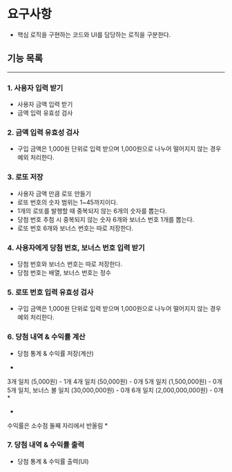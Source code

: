 # 요구사항
- 핵심 로직을 구현하는 코드와 UI를 담당하는 로직을 구분한다.

## 기능 목록

---

### 1. 사용자 입력 받기
- 사용자 금액 입력 받기
- 금액 입력 유효성 검사

### 2. 금액 입력 유효성 검사
- 구입 금액은 1,000원 단위로 입력 받으며 1,000원으로 나누어 떨어지지 않는 경우 예외 처리한다.

### 3. 로또 저장
- 사용자 금액 만큼 로또 만들기
- 로또 번호의 숫자 범위는 1~45까지이다.
- 1개의 로또를 발행할 때 중복되지 않는 6개의 숫자를 뽑는다.
- 당첨 번호 추첨 시 중복되지 않는 숫자 6개와 보너스 번호 1개를 뽑는다.
- 로또 번호 6개와 보너스 번호는 따로 저장한다.


### 4. 사용자에게 당첨 번호, 보너스 번호 입력 받기
- 당첨 번호와 보너스 번호는 따로 저장한다.
- 당첨 번호는 배열, 보너스 번호는 정수


### 5. 로또 번호 입력 유효성 검사
- 구입 금액은 1,000원 단위로 입력 받으며 1,000원으로 나누어 떨어지지 않는 경우 예외 처리한다.


### 6. 당첨 내역 & 수익률 계산
- 당첨 통계 & 수익률 저장(계산)

*
3개 일치 (5,000원) - 1개
4개 일치 (50,000원) - 0개
5개 일치 (1,500,000원) - 0개
5개 일치, 보너스 볼 일치 (30,000,000원) - 0개
6개 일치 (2,000,000,000원) - 0개
*

*
수익률은 소수점 둘째 자리에서 반올림
*


### 7.  당첨 내역 & 수익률 출력
- 당첨 통계 & 수익률 출력(UI)

